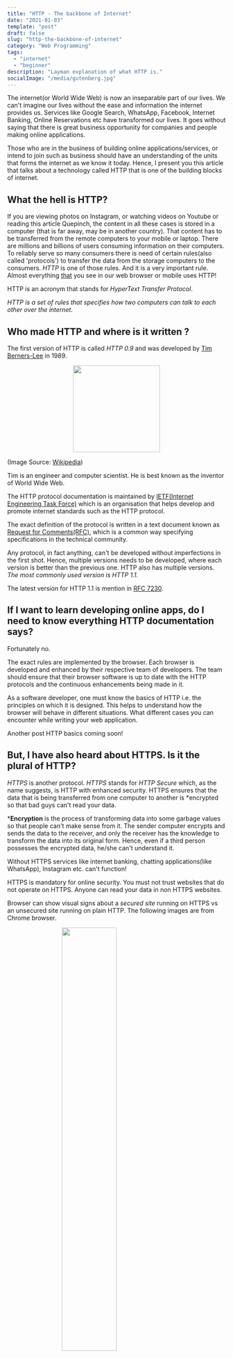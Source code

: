 ```yaml
---
title: "HTTP - The backbone of Internet"
date: "2021-01-03"
template: "post"
draft: false
slug: "http-the-backbone-of-internet"
category: "Web Programming"
tags:
  - "internet"
  - "beginner"
description: "Layman explanation of what HTTP is."
socialImage: "/media/gutenberg.jpg"
---
```


The internet(or World Wide Web) is now an inseparable part of our lives. We
can't imagine our lives without the ease and information the internet provides
us. Services like Google Search, WhatsApp, Facebook, Internet Banking, Online
Reservations etc have transformed our lives. It goes without saying that there
is great business opportunity for companies and people making online
applications. 

Those who are in the business of building online applications/services, or
intend to join such as business should have an understanding of the units that
forms the internet as we know it today. Hence, I present you this article that
talks about a technology called HTTP that is one of the building blocks of
internet.

## What the hell is HTTP?

If you are viewing photos on Instagram, or watching videos on Youtube or
reading this article Quepinch, the content in all these cases is stored in a
computer (that is far away, may be in another country). That content has to be
transferred from the remote computers to your mobile or laptop. There are
millions and billions of users consuming information on their computers. To
reliably serve so many consumers there is need of certain rules(also called
'protocols') to transfer the data from the storage computers to the consumers.
_HTTP_ is one of those rules. And it is a very important rule. Almost everything
[that](that) you see in our web browser or mobile uses HTTP!

HTTP is an acronym that stands for _*H*yper*T*ext *T*ransfer *P*rotocol_.

_HTTP is a set of rules that specifies how two computers can talk to each other
over the internet._

## Who made HTTP and where is it written ?

The first version of HTTP is called _HTTP 0.9_ and was developed by [Tim
Berners-Lee](https://en.wikipedia.org/wiki/Tim_Berners-Lee) in 1989. 

<img width=200
src="https://s3.ap-south-1.amazonaws.com/prd-hc-oj-public-1/public/users/73794b05-fe63-4188-81cd-b6fd35c7aa4e/images/XAdOpEwgnPiHryCJ1hcUBYjTCfXcebP6"
style="display: block; margin-left:auto; margin-right:auto" >

(Image Source: [Wikipedia](https://en.wikipedia.org/wiki/Tim_Berners-Lee))

Tim is an engineer and computer scientist. He is best known as the inventor of
World Wide Web.

The HTTP protocol documentation is maintained by [IETF(Internet Engineering
Task Force)](https://en.wikipedia.org/wiki/Internet_Engineering_Task_Force)
which is an organisation that helps develop and promote internet standards such
as the HTTP protocol.

The exact definition of the protocol is written in a text document known as
[Request for
Comments(RFC)](https://en.wikipedia.org/wiki/Request_for_Comments), which is a
common way specifying specifications in the technical community. 

Any protocol, in fact anything, can't be developed without imperfections in the
first shot. Hence, multiple versions needs to be developed, where each version
is better than the previous one. HTTP also has multiple versions. _The most
commonly used version is HTTP 1.1._

The latest version for HTTP 1.1 is mention in [RFC 7230](https://tools.ietf.org/html/rfc7230).

## If I want to learn developing online apps, do I need to know everything HTTP documentation says?

Fortunately no. 

The exact rules are implemented by the browser. Each browser is developed and
enhanced by their respective team of developers. The team should ensure that
their browser software is up to date with the HTTP protocols and the continuous
enhancements being made in it.

As a software developer, one must know the basics of HTTP i.e. the principles
on which it is designed. This helps to understand how the browser will behave
in different situations. What different cases you can encounter while writing
your web application.

Another post HTTP basics coming soon!

## But, I have also heard about HTTPS. Is it the plural of HTTP?

_HTTPS_ is another protocol. _HTTPS_ stands for _HTTP Secure_ which, as the name
suggests, is HTTP with enhanced security. HTTPS ensures that the data that is
being transferred from one computer to another is *encrypted so that bad guys
can't read your data.

*__Encryption__ is the process of transforming data into some garbage values so
that people can't make sense from it. The sender computer encrypts and sends
the data to the receiver, and only the receiver has the knowledge to transform
the data into its original form. Hence, even if a third person possesses the
encrypted data, he/she can't understand it.

Without HTTPS services like internet banking, chatting applications(like
WhatsApp), Instagram etc. can't function!

HTTPS is mandatory for online security. You must not trust websites that do not
operate on HTTPS. Anyone can read your data in non HTTPS websites.

Browser can show visual signs about a _secured site_ running on HTTPS vs an
unsecured site running on plain HTTP. The following images are from Chrome
browser.

<img width=50%
src="https://s3.ap-south-1.amazonaws.com/prd-hc-oj-public-1/public/users/73794b05-fe63-4188-81cd-b6fd35c7aa4e/images/fJIjCHnT1gqFZzmFakAL8vVe6T7aLmzR"
style="display: block; margin-left:auto; margin-right:auto" >
>

<img width=50%
src="https://s3.ap-south-1.amazonaws.com/prd-hc-oj-public-1/public/users/73794b05-fe63-4188-81cd-b6fd35c7aa4e/images/tyVY1iSmOUxGSAIuk6VECLtdZV7y3ceR"
style="display: block; margin-left:auto; margin-right:auto" >
>
[Image]()
